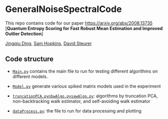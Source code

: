 # GeneralNoiseSpectralCode

This repo contains code for our paper https://arxiv.org/abs/2008.13735  [**Quantum Entropy Scoring for Fast Robust Mean Estimation and Improved Outlier Detection**]


[Jingqiu Ding](Jingqiu.Ding@inf.ethz.ch), [Sam Hopkins](http://www.samuelbhopkins.com/), [David Steurer](https://www.dsteurer.org)

## Code structure
* [`Main.py`](Main.py) contains the main file to run for testing different algorithms on different models.
* [`Model.py`](Model.py) generate various spiked matrix models used in the experiment
*  [`truncationPCA.py`](truncationPCA.py)[`nbwAlgo.py`](nbwAlgo.py)[`sawAlgo.py`](sawAlgo.py): algorithms by truncation PCA, non-backtracking walk estimator, and self-avoiding walk estimator

*  [`dataProcess.py`](dataProcess.py): the file to run for data processing and plotting
